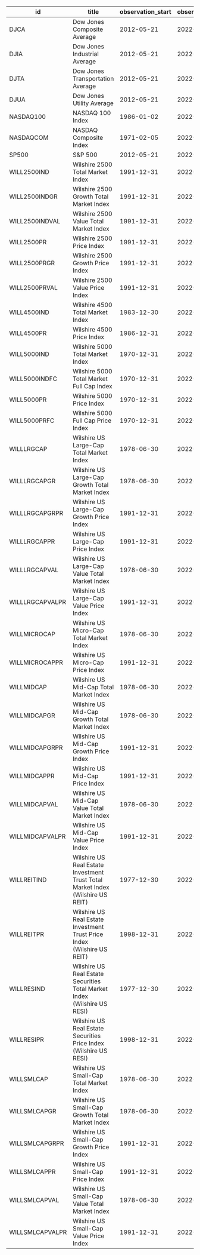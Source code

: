 | id              | title                                                                          | observation_start   | observation_end   |
|-----------------|--------------------------------------------------------------------------------|---------------------|-------------------|
| DJCA            | Dow Jones Composite Average                                                    | 2012-05-21          | 2022-05-20        |
| DJIA            | Dow Jones Industrial Average                                                   | 2012-05-21          | 2022-05-20        |
| DJTA            | Dow Jones Transportation Average                                               | 2012-05-21          | 2022-05-20        |
| DJUA            | Dow Jones Utility Average                                                      | 2012-05-21          | 2022-05-20        |
| NASDAQ100       | NASDAQ 100 Index                                                               | 1986-01-02          | 2022-05-19        |
| NASDAQCOM       | NASDAQ Composite Index                                                         | 1971-02-05          | 2022-05-19        |
| SP500           | S&P 500                                                                        | 2012-05-21          | 2022-05-20        |
| WILL2500IND     | Wilshire 2500 Total Market Index                                               | 1991-12-31          | 2022-05-19        |
| WILL2500INDGR   | Wilshire 2500 Growth Total Market Index                                        | 1991-12-31          | 2022-05-19        |
| WILL2500INDVAL  | Wilshire 2500 Value Total Market Index                                         | 1991-12-31          | 2022-05-19        |
| WILL2500PR      | Wilshire 2500 Price Index                                                      | 1991-12-31          | 2022-05-19        |
| WILL2500PRGR    | Wilshire 2500 Growth Price Index                                               | 1991-12-31          | 2022-05-19        |
| WILL2500PRVAL   | Wilshire 2500 Value Price Index                                                | 1991-12-31          | 2022-05-19        |
| WILL4500IND     | Wilshire 4500 Total Market Index                                               | 1983-12-30          | 2022-05-19        |
| WILL4500PR      | Wilshire 4500 Price Index                                                      | 1986-12-31          | 2022-05-19        |
| WILL5000IND     | Wilshire 5000 Total Market Index                                               | 1970-12-31          | 2022-05-19        |
| WILL5000INDFC   | Wilshire 5000 Total Market Full Cap Index                                      | 1970-12-31          | 2022-05-19        |
| WILL5000PR      | Wilshire 5000 Price Index                                                      | 1970-12-31          | 2022-05-19        |
| WILL5000PRFC    | Wilshire 5000 Full Cap Price Index                                             | 1970-12-31          | 2022-05-19        |
| WILLLRGCAP      | Wilshire US Large-Cap Total Market Index                                       | 1978-06-30          | 2022-05-19        |
| WILLLRGCAPGR    | Wilshire US Large-Cap Growth Total Market Index                                | 1978-06-30          | 2022-05-19        |
| WILLLRGCAPGRPR  | Wilshire US Large-Cap Growth Price Index                                       | 1991-12-31          | 2022-05-19        |
| WILLLRGCAPPR    | Wilshire US Large-Cap Price Index                                              | 1991-12-31          | 2022-05-19        |
| WILLLRGCAPVAL   | Wilshire US Large-Cap Value Total Market Index                                 | 1978-06-30          | 2022-05-19        |
| WILLLRGCAPVALPR | Wilshire US Large-Cap Value Price Index                                        | 1991-12-31          | 2022-05-19        |
| WILLMICROCAP    | Wilshire US Micro-Cap Total Market Index                                       | 1978-06-30          | 2022-05-19        |
| WILLMICROCAPPR  | Wilshire US Micro-Cap Price Index                                              | 1991-12-31          | 2022-05-19        |
| WILLMIDCAP      | Wilshire US Mid-Cap Total Market Index                                         | 1978-06-30          | 2022-05-19        |
| WILLMIDCAPGR    | Wilshire US Mid-Cap Growth Total Market Index                                  | 1978-06-30          | 2022-05-19        |
| WILLMIDCAPGRPR  | Wilshire US Mid-Cap Growth Price Index                                         | 1991-12-31          | 2022-05-19        |
| WILLMIDCAPPR    | Wilshire US Mid-Cap Price Index                                                | 1991-12-31          | 2022-05-19        |
| WILLMIDCAPVAL   | Wilshire US Mid-Cap Value Total Market Index                                   | 1978-06-30          | 2022-05-19        |
| WILLMIDCAPVALPR | Wilshire US Mid-Cap Value Price Index                                          | 1991-12-31          | 2022-05-19        |
| WILLREITIND     | Wilshire US Real Estate Investment Trust Total Market Index (Wilshire US REIT) | 1977-12-30          | 2022-05-19        |
| WILLREITPR      | Wilshire US Real Estate Investment Trust Price Index (Wilshire US REIT)        | 1998-12-31          | 2022-05-19        |
| WILLRESIND      | Wilshire US Real Estate Securities Total Market Index (Wilshire US RESI)       | 1977-12-30          | 2022-05-19        |
| WILLRESIPR      | Wilshire US Real Estate Securities Price Index (Wilshire US RESI)              | 1998-12-31          | 2022-05-19        |
| WILLSMLCAP      | Wilshire US Small-Cap Total Market Index                                       | 1978-06-30          | 2022-05-19        |
| WILLSMLCAPGR    | Wilshire US Small-Cap Growth Total Market Index                                | 1978-06-30          | 2022-05-19        |
| WILLSMLCAPGRPR  | Wilshire US Small-Cap Growth Price Index                                       | 1991-12-31          | 2022-05-19        |
| WILLSMLCAPPR    | Wilshire US Small-Cap Price Index                                              | 1991-12-31          | 2022-05-19        |
| WILLSMLCAPVAL   | Wilshire US Small-Cap Value Total Market Index                                 | 1978-06-30          | 2022-05-19        |
| WILLSMLCAPVALPR | Wilshire US Small-Cap Value Price Index                                        | 1991-12-31          | 2022-05-19        |